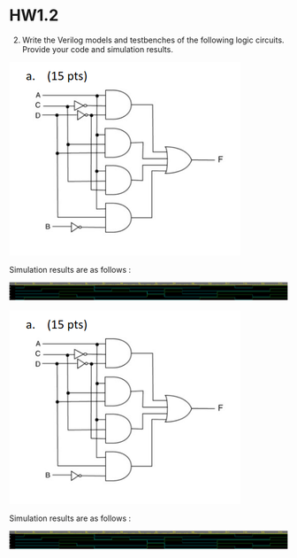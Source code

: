 # HW1.2
2. Write the Verilog models and testbenches of the following logic circuits. Provide your code and
simulation results.

<p >
  <img src="2a.png" title="hover text">
</p>
Simulation results are as follows :
<p align="center">
  <img src="HW1_2a.png" title="hover text">
</p>

<p >
  <img src="2a.png" title="hover text">
</p>
Simulation results are as follows :
<p align="center">
  <img src="HW1_2b.png" title="hover text">
</p>
